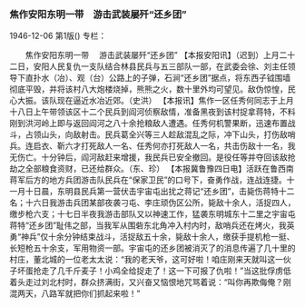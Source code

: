 ### 焦作安阳东明一带　游击武装屡歼“还乡团”

1946-12-06
第1版()
专栏：

　　焦作安阳东明一带
  　游击武装屡歼“还乡团”
    【本报安阳讯】（迟到）上月二十二日，安阳人民复仇一支队结合林县民兵与五三部队一部，在武委会徐、刘主任领导下直扑水（冶）、观（台）公路上的子弹，石涧“还乡团”据点，将东西子钺围墙彻底平毁，并将该村八大炮楼烧掉，熊熊之火，数十里外均可望见。敌伪惊惶，民心大振。该队现在逼近水冶近郊。（史洪）
    【本报讯】焦作一区任秀何同志于上月十八日上午带领该区十二个民兵到阎河侦察敌情，准备黑夜到该村捉拿蒋特，不料刚到洪河岭上即与返回阎河之八十余抢粮敌人遭遇。任秀何机警果断，迅速布置战斗，占领山头，向敌射击。民兵葛全兴等三人趁敌混乱之际，冲下山头，打伤敌哨兵。连启衣、靳六才打死敌人一名、任秀何亦打死敌人一名，共击伤敌十一名，我无伤亡。十分钟后，阎河敌赶来增援，我民兵已安全撤回。是役任等并夺回该敌抢劫之全部粮食资财，已还给群众。（东、珍）
    【本报冀鲁豫四日电】活跃在鲁西南蒋军后方的地方兵团游击队民兵在“保家卫民”的口号下，奋勇作战，连战连捷。十一月十日晨，东明县民兵第一营伏击宇宙屯出扰之蒋记“还乡团”，击毙伤蒋特十二名；十六日我游击兵团某部夜袭刁屯、李庄顽伪区公所，毙敌十余人，活捉四人，缴步枪六支；十七日半夜我游击部队又以神速工作，猛袭东明城东十二里之宇宙屯蒋特“还乡团”耻伟之部，当我军从围砦东北角冲入村内时，敌哨兵还在烤火，我英勇“神兵”仅十余分钟结束战斗，活捉敌五十余，毙敌十余人，缴获手提机枪一挺、长短枪五十余支，军用物资一部。宇宙屯的还乡团被消灭了的消息传遍了几十里的村庄，董北城的一位老太太说：“我的老天爷，这可好啦！咱庄刚来天就叫这一伙子坏蛋抢走了几千斤麦子！小鸡全给捉走了！这一下可报了仇啦！”当这批俘虏低着头走过刘北村时，群众挤满街，又兴奋又恼恨地咒骂着说：“叫你再欺侮俺？刚混两天，八路军就把你们抓起来啦！”
